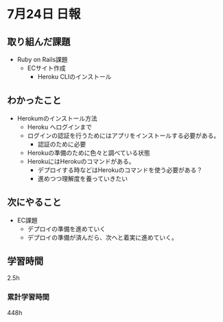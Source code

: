 # 7月24日 日報
##  取り組んだ課題
* Ruby on Rails課題
  * ECサイト作成
    * Heroku CLIのインストール

## わかったこと
* Herokumのインストール方法
  * Heroku へログインまで
  * ログインの認証を行うためにはアプリをインストールする必要がある。
    * 認証のために必要
  * Herokuの準備のために色々と調べている状態
  * HerokuにはHerokuのコマンドがある。
    * デプロイする時などはHerokuのコマンドを使う必要がある？
    * 進めつつ理解度を養っていきたい  
## 次にやること
* EC課題
  * デプロイの準備を進めていく
  * デプロイの準備が済んだら、次へと着実に進めていく。

##  学習時間
2.5h


###  累計学習時間
448h
